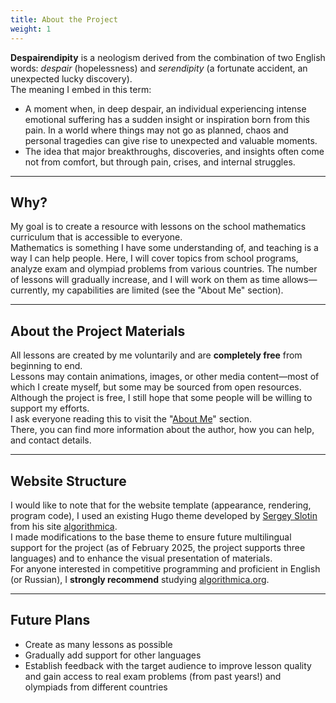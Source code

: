 ```yaml
---
title: About the Project
weight: 1
---
```


**Despairendipity** is a neologism derived from the combination of two English words: *despair* (hopelessness) and *serendipity* (a fortunate accident, an unexpected lucky discovery).  
The meaning I embed in this term:

- A moment when, in deep despair, an individual experiencing intense emotional suffering has a sudden insight or inspiration born from this pain. In a world where things may not go as planned, chaos and personal tragedies can give rise to unexpected and valuable moments.
- The idea that major breakthroughs, discoveries, and insights often come not from comfort, but through pain, crises, and internal struggles.

---

## Why?

My goal is to create a resource with lessons on the school mathematics curriculum that is accessible to everyone.  
Mathematics is something I have some understanding of, and teaching is a way I can help people. Here, I will cover topics from school programs, analyze exam and olympiad problems from various countries. The number of lessons will gradually increase, and I will work on them as time allows—currently, my capabilities are limited (see the "About Me" section).  

---

## About the Project Materials

All lessons are created by me voluntarily and are **completely free** from beginning to end.  
Lessons may contain animations, images, or other media content—most of which I create myself, but some may be sourced from open resources.  
Although the project is free, I still hope that some people will be willing to support my efforts.  
I ask everyone reading this to visit the "[About Me](about_me.md)" section.  
There, you can find more information about the author, how you can help, and contact details.

---

## Website Structure

I would like to note that for the website template (appearance, rendering, program code), I used an existing Hugo theme developed by [Sergey Slotin](http://sereja.me/) from his site [algorithmica](https://en.algorithmica.org/).  
I made modifications to the base theme to ensure future multilingual support for the project (as of February 2025, the project supports three languages) and to enhance the visual presentation of materials.  
For anyone interested in competitive programming and proficient in English (or Russian), I **strongly recommend** studying [algorithmica.org](https://en.algorithmica.org/).

---

## Future Plans

- Create as many lessons as possible
- Gradually add support for other languages
- Establish feedback with the target audience to improve lesson quality and gain access to real exam problems (from past years!) and olympiads from different countries
